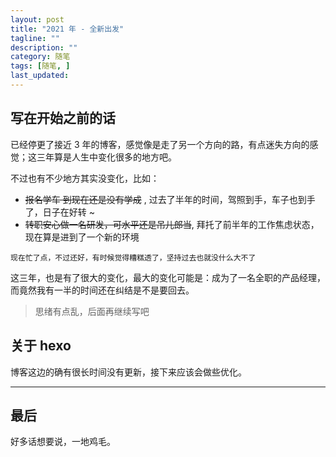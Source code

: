 ```yaml
---
layout: post
title: "2021 年 - 全新出发"
tagline: ""
description: ""
category: 随笔
tags: [随笔, ]
last_updated:
---
```



## 写在开始之前的话

已经停更了接近 3 年的博客，感觉像是走了另一个方向的路，有点迷失方向的感觉；这三年算是人生中变化很多的地方吧。

不过也有不少地方其实没变化，比如：

- ~~报名学车 到现在还是没有学成~~ , 过去了半年的时间，驾照到手，车子也到手了，日子在好转 ~
- ~~转职安心做一名研发，可水平还是吊儿郎当~~, 拜托了前半年的工作焦虑状态，现在算是进到了一个新的环境

`现在忙了点，不过还好，有时候觉得糟糕透了，坚持过去也就没什么大不了`

这三年，也是有了很大的变化，最大的变化可能是：成为了一名全职的产品经理，而竟然我有一半的时间还在纠结是不是要回去。

> 思绪有点乱，后面再继续写吧

## 关于 hexo

博客这边的确有很长时间没有更新，接下来应该会做些优化。

---

## 最后

好多话想要说，一地鸡毛。
